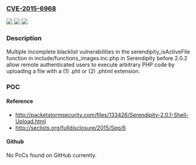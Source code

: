 ### [CVE-2015-6968](https://cve.mitre.org/cgi-bin/cvename.cgi?name=CVE-2015-6968)
![](https://img.shields.io/static/v1?label=Product&message=n%2Fa&color=blue)
![](https://img.shields.io/static/v1?label=Version&message=n%2Fa&color=blue)
![](https://img.shields.io/static/v1?label=Vulnerability&message=n%2Fa&color=brighgreen)

### Description

Multiple incomplete blacklist vulnerabilities in the serendipity_isActiveFile function in include/functions_images.inc.php in Serendipity before 2.0.2 allow remote authenticated users to execute arbitrary PHP code by uploading a file with a (1) .pht or (2) .phtml extension.

### POC

#### Reference
- http://packetstormsecurity.com/files/133426/Serendipity-2.0.1-Shell-Upload.html
- http://seclists.org/fulldisclosure/2015/Sep/6

#### Github
No PoCs found on GitHub currently.

